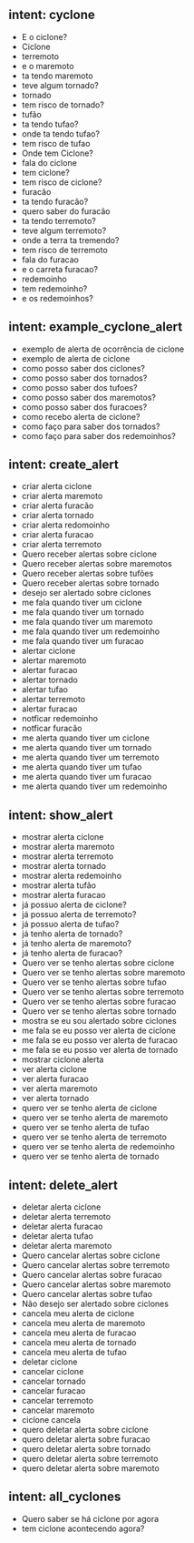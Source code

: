 ## intent: cyclone
- E o ciclone?
- Ciclone
- terremoto
- e o maremoto
- ta tendo maremoto
- teve algum tornado?
- tornado
- tem risco de tornado?
- tufão
- ta tendo tufao?
- onde ta tendo tufao?
- tem risco de tufao
- Onde tem Ciclone?
- fala do ciclone
- tem ciclone?
- tem risco de ciclone?
- furacão
- ta tendo furacão?
- quero saber do furacão
- ta tendo terremoto?
- teve algum terremoto?
- onde a terra ta tremendo?
- tem risco de terremoto
- fala do furacao
- e o carreta furacao?
- redemoinho
- tem redemoinho?
- e os redemoinhos?

## intent: example_cyclone_alert
- exemplo de alerta de ocorrência de ciclone
- exemplo de alerta de ciclone
- como posso saber dos ciclones?
- como posso saber dos tornados?
- como posso saber dos tufoes?
- como posso saber dos maremotos?
- como posso saber dos furacoes?
- como recebo alerta de ciclone?
- como faço para saber dos tornados?
- como faço para saber dos redemoinhos?

## intent: create_alert
- criar alerta ciclone
- criar alerta maremoto
- criar alerta furacão
- criar alerta tornado
- criar alerta redomoinho
- criar alerta furacao
- criar alerta terremoto
- Quero receber alertas sobre ciclone
- Quero receber alertas sobre maremotos
- Quero receber alertas sobre tufões
- Quero receber alertas sobre tornado
- desejo ser alertado sobre ciclones
- me fala quando tiver um ciclone
- me fala quando tiver um tornado
- me fala quando tiver um maremoto
- me fala quando tiver um redemoinho
- me fala quando tiver um furacao
- alertar ciclone
- alertar maremoto
- alertar furacao
- alertar tornado
- alertar tufao
- alertar terremoto
- alertar furacao
- notficar redemoinho
- notficar furacão
- me alerta quando tiver um ciclone
- me alerta quando tiver um tornado
- me alerta quando tiver um terremoto
- me alerta quando tiver um tufao
- me alerta quando tiver um furacao
- me alerta quando tiver um redemoinho

## intent: show_alert
- mostrar alerta ciclone
- mostrar alerta maremoto
- mostrar alerta terremoto
- mostrar alerta tornado
- mostrar alerta redemoinho
- mostrar alerta tufão
- mostrar alerta furacao
- já possuo alerta de ciclone?
- já possuo alerta de terremoto?
- já possuo alerta de tufao?
- já tenho alerta de tornado?
- já tenho alerta de maremoto?
- já tenho alerta de furacao?
- Quero ver se tenho alertas sobre ciclone
- Quero ver se tenho alertas sobre maremoto
- Quero ver se tenho alertas sobre tufao
- Quero ver se tenho alertas sobre terremoto
- Quero ver se tenho alertas sobre furacao
- Quero ver se tenho alertas sobre tornado
- mostra se eu sou alertado sobre ciclones
- me fala se eu posso ver alerta de ciclone
- me fala se eu posso ver alerta de furacao
- me fala se eu posso ver alerta de tornado
- mostrar ciclone alerta
- ver alerta ciclone
- ver alerta furacao
- ver alerta maremoto
- ver alerta tornado
- quero ver se tenho alerta de ciclone
- quero ver se tenho alerta de maremoto
- quero ver se tenho alerta de tufao
- quero ver se tenho alerta de terremoto
- quero ver se tenho alerta de redemoinho
- quero ver se tenho alerta de tornado

## intent: delete_alert
- deletar alerta ciclone
- deletar alerta terremoto
- deletar alerta furacao
- deletar alerta tufao
- deletar alerta maremoto
- Quero cancelar alertas sobre ciclone
- Quero cancelar alertas sobre terremoto
- Quero cancelar alertas sobre furacao
- Quero cancelar alertas sobre maremoto
- Quero cancelar alertas sobre tufao
- Não desejo ser alertado sobre ciclones
- cancela meu alerta de ciclone
- cancela meu alerta de maremoto
- cancela meu alerta de furacao
- cancela meu alerta de tornado
- cancela meu alerta de tufao
- deletar ciclone
- cancelar ciclone
- cancelar tornado
- cancelar furacao
- cancelar terremoto
- cancelar maremoto
- ciclone cancela
- quero deletar alerta sobre ciclone
- quero deletar alerta sobre furacao
- quero deletar alerta sobre tornado
- quero deletar alerta sobre terremoto
- quero deletar alerta sobre maremoto

## intent: all_cyclones
- Quero saber se há ciclone por agora
- tem ciclone acontecendo agora?
